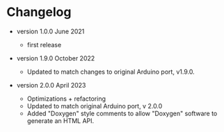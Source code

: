 # Changelog

* version 1.0.0 June 2021
	* first release

* version 1.9.0 October 2022
	* Updated to match changes to original Arduino port, v1.9.0.

* version 2.0.0 April 2023
	* Optimizations  + refactoring
	* Updated to match original Arduino port, v 2.0.0
	* Added "Doxygen" style comments to allow "Doxygen" software to generate an HTML API.
